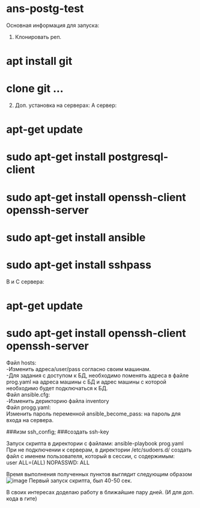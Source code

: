 # ans-postg-test
Основная информация для запуска:
1. Клонировать реп.

# apt install git
# clone git ...
2. Доп. установка на серверах:
A сервер:
# apt-get update
# sudo apt-get install postgresql-client
# sudo apt-get install openssh-client openssh-server
# sudo apt-get install ansible
# sudo apt-get install sshpass
B и С сервера:
# apt-get update
# sudo apt-get install openssh-client openssh-server

Файл hosts: <br>
-Изменить адреса/user/pass согласно своим машинам. <br>
-Для задания с доступом к БД, необходимо поменять адреса в файле prog.yaml на адреса машины с БД и адрес машины с которой необходимо будет подключаться к БД. <br>
Файл ansible.cfg:  <br>
-Изменить дерикторию файла inventory <br>
Файл progg.yaml:<br>
Изменить пароль переменной ansible_become_pass: на пароль для входа на сервера.<br>

###изм ssh_config;
###создать ssh-key

Запуск скрипта в директории с файлами: ansible-playbook prog.yaml <br>
При не подключении к серверам, в директории /etc/sudoers.d/ создать файл с именем пользователя, который в сессии, с содержимым: <br>
user ALL=(ALL) NOPASSWD: ALL



Время выполнения полученных пунктов выглядит следующим образом![image](https://user-images.githubusercontent.com/55352038/214415846-bfc8b6ee-2aa1-4049-a5ba-216087c7c4d7.png)
Первый запуск скрипта, был 40-50 сек.

В своих интересах доделаю работу в ближайшие пару дней. (И для доп. кода в гите)
